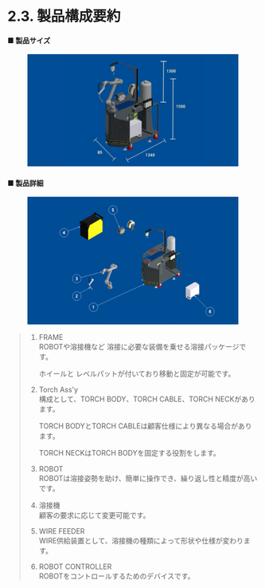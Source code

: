 # 2.3. 製品構成要約

#### ■ 製品サイズ

<figure><img src="./img/section2.3.1.jpg" alt="" width="563"><figcaption></figcaption></figure>



#### ■ 製品詳細

<figure><img src="./img/section2.3.2.jpg" alt="" width="563"><figcaption></figcaption></figure>

> 1.  FRAME\
>     ROBOTや溶接機など 溶接に必要な装備を乗せる溶接パッケージです。
>
>     ホイールと レベルパットが付いており移動と固定が可能です。
> 2.  Torch Ass'y\
>     構成として、TORCH BODY、TORCH CABLE、TORCH NECKがあります。
>
>     TORCH BODYとTORCH CABLEは顧客仕様により異なる場合があります。
>
>     TORCH NECKはTORCH BODYを固定する役割をします。
> 3. ROBOT\
>    ROBOTは溶接姿勢を助け、簡単に操作でき、繰り返し性と精度が高いです。
> 4. 溶接機\
>    顧客の要求に応じて変更可能です。
> 5. WIRE FEEDER\
>    WIRE供給装置として、溶接機の種類によって形状や仕様が変わります。
> 6. ROBOT CONTROLLER\
>    ROBOTをコントロールするためのデバイスです。
